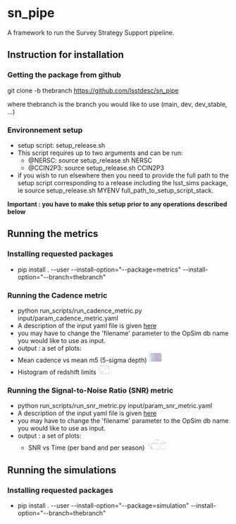 # sn_pipe

A framework to run the Survey Strategy Support pipeline.

## **Instruction for installation**

### Getting the package from github

 git clone -b thebranch https://github.com/lsstdesc/sn_pipe
 
 where thebranch is the branch you would like to use (main, dev, dev_stable, ...)

### Environnement setup
- setup script: setup_release.sh
- This script requires up to two arguments and can be run:
  - @NERSC: source setup_release.sh NERSC
  - @CCIN2P3: source setup_release.sh CCIN2P3
- if you wish to run elsewhere then you need to provide the full path to the setup script corresponding to a release including the lsst_sims package, ie source setup_release.sh MYENV full_path_to_setup_script_stack.

**Important : you have to make this setup prior to any operations described below**

## **Running the metrics**

### Installing requested packages
- pip install . --user --install-option="--package=metrics" --install-option="--branch=thebranch"

### Running the Cadence metric
- python run_scripts/run_cadence_metric.py input/param_cadence_metric.yaml
- A description of the input yaml file is given [here](doc/yaml_cadence.md)
- you may have to change the 'filename' parameter to the OpSim db name you would like to use as input.
- output : a set of plots: 
- Mean cadence vs mean m5 (5-sigma depth) <img src="doc/cadence_m5_r.png" height="24">
- Histogram of redshift limits <img src="doc/zlim_r.png" height="24">

### Running the Signal-to-Noise Ratio (SNR) metric
-  python run_scripts/run_snr_metric.py input/param_snr_metric.yaml
- A description of the input yaml file is given [here](doc/yaml_snr.md)
- you may have to change the 'filename' parameter to the OpSim db name you would like to use as input.
- output : a set of plots:
   - SNR vs Time (per band and per season) <img src="doc/snr_z_season_1.png" height="24">

## **Running the simulations**

### Installing requested packages
- pip install . --user --install-option="--package=simulation" --install-option="--branch=thebranch"
